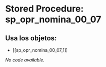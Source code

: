 # Stored Procedure: sp_opr_nomina_00_07

## Usa los objetos:
- [[sp_opr_nomina_00_07_1]]

*No code available.*
